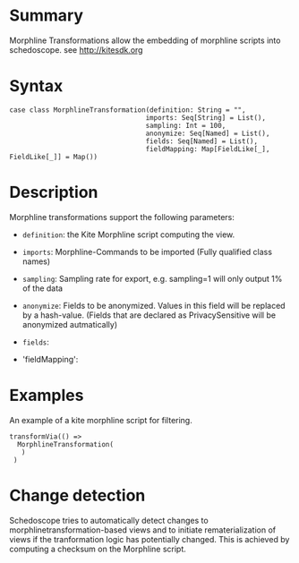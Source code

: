 # Summary

Morphline Transformations allow the embedding of morphline scripts into schedoscope. see http://kitesdk.org

# Syntax

    case class MorphlineTransformation(definition: String = "",
                                      imports: Seq[String] = List(),
                                      sampling: Int = 100,
                                      anonymize: Seq[Named] = List(),
                                      fields: Seq[Named] = List(),
                                      fieldMapping: Map[FieldLike[_], FieldLike[_]] = Map())

# Description

Morphline transformations support the following parameters:

* `definition`: the Kite Morphline script computing the view. 

* `imports`: Morphline-Commands to be imported (Fully qualified class names)

* `sampling`: Sampling rate for export, e.g. sampling=1 will only output 1% of the data 

* `anonymize`: Fields to be anonymized. Values in this field will be replaced by a hash-value. (Fields that are declared as PrivacySensitive will be anonymized autmatically)

* `fields`:
* 'fieldMapping':


# Examples

An example of a kite morphline script for filtering.

    transformVia(() =>
      MorphlineTransformation(
       )
     )


# Change detection

Schedoscope tries to automatically detect changes to morphlinetransformation-based views and to initiate rematerialization of views if the tranformation logic has potentially changed. This is achieved by computing a checksum on the Morphline script.
